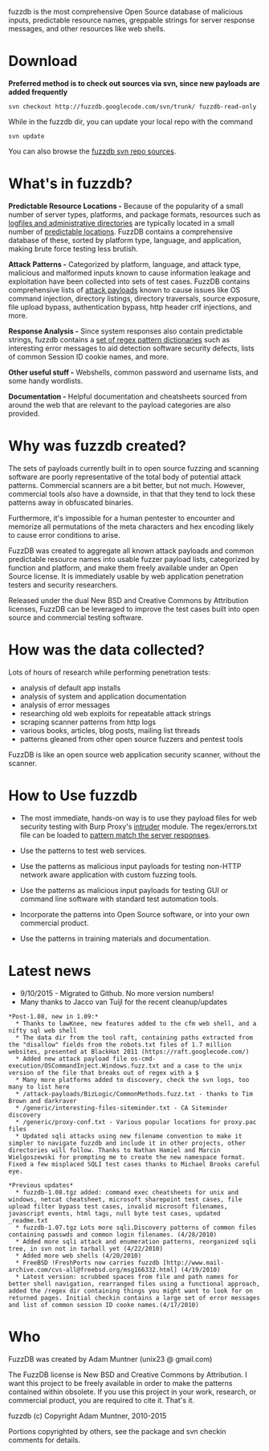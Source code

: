 fuzzdb is the most comprehensive Open Source database of malicious inputs, predictable resource names, greppable strings for server response messages, and other resources like web shells.

# Download #

**Preferred method is to check out sources via svn, since new payloads are added frequently**
```
svn checkout http://fuzzdb.googlecode.com/svn/trunk/ fuzzdb-read-only
```

While in the fuzzdb dir, you can update your local repo with the command
```
svn update
```

You can also browse the [fuzzdb svn repo sources](http://code.google.com/p/fuzzdb/source/browse/#svn/trunk).


# What's in fuzzdb? #

**Predictable Resource Locations -**
Because of the popularity of a small number of server types, platforms, and package formats, resources such as [logfiles and administrative directories](http://www.owasp.org/index.php/Forced_browsing) are typically located in a small number of [predictable locations](http://projects.webappsec.org/Predictable-Resource-Location).
FuzzDB contains a comprehensive database of these, sorted by platform type, language, and application, making brute force testing less brutish.

**Attack Patterns -**
Categorized by platform, language, and attack type, malicious and malformed inputs known to cause information leakage and exploitation have been collected into sets of test cases.
FuzzDB contains comprehensive lists of [attack payloads](http://code.google.com/p/fuzzdb/source/browse/#svn/trunk/attack-payloads) known to cause issues like OS command injection, directory listings, directory traversals, source exposure, file upload bypass, authentication bypass, http header crlf injections, and more.

**Response Analysis -**
Since system responses also contain predictable strings, fuzzdb contains a [set of regex pattern dictionaries](http://code.google.com/p/fuzzdb/wiki/regexerrors) such as interesting error messages to aid detection software security defects, lists of common Session ID cookie names, and more.

**Other useful stuff -**
Webshells, common password and username lists, and some handy wordlists.

**Documentation -**
Helpful documentation and cheatsheets sourced from around the web that are relevant to the payload categories are also provided.

# Why was fuzzdb created? #

The sets of payloads currently built in to open source fuzzing and scanning software are poorly representative of the total body of potential attack patterns. Commercial scanners are a bit better, but not much. However, commercial tools also have a downside, in that that they tend to lock these patterns away in obfuscated binaries.

Furthermore, it's impossible for a human pentester to encounter and memorize all permutations of the meta characters and hex encoding likely to cause error conditions to arise.

FuzzDB was created to aggregate all known attack payloads and common predictable resource names into usable fuzzer payload lists, categorized by function and platform, and make them freely available under an Open Source license. It is immediately usable by web application penetration testers and security researchers.

Released under the dual New BSD and Creative Commons by Attribution licenses, FuzzDB can be leveraged to improve the test cases built into open source and commercial testing software.

# How was the data collected? #

Lots of hours of research while performing penetration tests:
  * analysis of default app installs
  * analysis of system and application documentation
  * analysis of error messages
  * researching old web exploits for repeatable attack strings
  * scraping scanner patterns from  http logs
  * various books, articles, blog posts, mailing list threads
  * patterns gleaned from other open source fuzzers and pentest tools

FuzzDB is like an open source web application security scanner, without the scanner.

# How to Use fuzzdb #

  * The most immediate, hands-on way is to use they payload files for web security testing with Burp Proxy's [intruder](http://portswigger.net/intruder/) module. The regex/errors.txt file can be loaded to [pattern match the server responses](http://code.google.com/p/fuzzdb/wiki/regexerrors).

  * Use the patterns to test web services.

  * Use the patterns as malicious input payloads for testing non-HTTP network aware application with custom fuzzing tools.

  * Use the patterns as malicious input payloads for testing GUI or command line software with standard test automation tools.

  * Incorporate the patterns into Open Source software, or into your own commercial product.

  * Use the patterns in training materials and documentation.

# Latest news #

* 9/10/2015 - Migrated to Github. No more version numbers! 
*  Many thanks to Jacco van Tuijl for the recent cleanup/updates
```
*Post-1.08, new in 1.09:*
  * Thanks to lawKnee, new features added to the cfm web shell, and a nifty sql web shell
  * The data dir from the tool raft, containing paths extracted from the "disallow" fields from the robots.txt files of 1.7 million websites, presented at BlackHat 2011 (https://raft.googlecode.com/)
  * Added new attack payload file os-cmd-execution/OSCommandInject.Windows.fuzz.txt and a case to the unix version of the file that breaks out of regex with a $
  * Many more platforms added to discovery, check the svn logs, too many to list here
  * /attack-payloads/BizLogic/CommonMethods.fuzz.txt - thanks to Tim Brown and darkraver
  * /generic/interesting-files-siteminder.txt - CA Siteminder discovery
  * /generic/proxy-conf.txt - Various popular locations for proxy.pac files
  * Updated sqli attacks using new filename convention to make it simpler to navigate fuzzdb and include it in other projects, other directories will follow. Thanks to Nathan Hamiel and Marcin Wielgoszewski for prompting me to create the new namespace format. Fixed a few misplaced SQLI test cases thanks to Michael Brooks careful eye.

*Previous updates*
  * fuzzdb-1.08.tgz added: command exec cheatsheets for unix and windows, netcat cheatsheet, microsoft sharepoint test cases, file upload filter bypass test cases, invalid microsoft filenames, javascript events, html tags, null byte test cases, updated _readme.txt
  * fuzzdb-1.07.tgz Lots more sqli.Discovery patterns of common files containing passwds and common login filenames. (4/28/2010)
  * Added more sqli attack and enumeration patterns, reorganized sqli tree, in svn not in tarball yet (4/22/2010)
  * Added more web shells (4/20/2010)
  * FreeBSD !FreshPorts now carries fuzzdb [http://www.mail-archive.com/cvs-all@freebsd.org/msg166332.html] (4/19/2010)
  * Latest version: scrubbed spaces from file and path names for better shell navigation, rearranged files using a functional approach, added the /regex dir containing things you might want to look for on returned pages. Initial checkin contains a large set of error messages and list of common session ID cooke names.(4/17/2010)
```

# Who #

FuzzDB was created by Adam Muntner (unix23 @ gmail.com)

The FuzzDB license is New BSD and Creative Commons by Attribution. I want this project to be freely available in order to make the patterns contained within obsolete. If you use this project in your work, research, or commercial product, you are required to cite it. That's it.

fuzzdb (c) Copyright Adam Muntner, 2010-2015

Portions copyrighted by others, see the package  and svn checkin comments for details.
